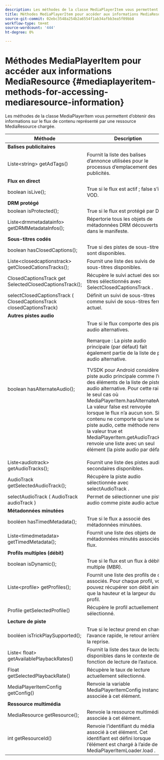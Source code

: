 ```yaml
---
description: Les méthodes de la classe MediaPlayerItem vous permettent d’obtenir des informations sur le flux de contenu représenté par une ressource MediaResource chargée.
title: Méthodes MediaPlayerItem pour accéder aux informations MediaResource
source-git-commit: 02ebc3548a254b2a6554f1ab34afbb3ea5f09bb8
workflow-type: tm+mt
source-wordcount: '444'
ht-degree: 0%

---
```


# Méthodes MediaPlayerItem pour accéder aux informations MediaResource {#mediaplayeritem-methods-for-accessing-mediaresource-information}

Les méthodes de la classe MediaPlayerItem vous permettent d’obtenir des informations sur le flux de contenu représenté par une ressource MediaResource chargée.

<table frame="all" colsep="1" rowsep="1" id="table_F6006A9167044AC087A6ECB20B8CCD5D"> 
 <thead> 
  <tr rowsep="1"> 
   <th colname="2" class="entry"> Méthode </th> 
   <th colname="3" class="entry"> Description </th> 
  </tr> 
 </thead>
 <tbody> 
  <tr rowsep="1"> 
   <td colname="2"> <b>Balises publicitaires</b> </td> 
   <td colname="3"> </td> 
  </tr> 
  <tr rowsep="1"> 
   <td colname="2"> <span class="codeph"> Liste&lt;string&gt; getAdTags() </span> </td> 
   <td colname="3"> Fournit la liste des balises d’annonce utilisées pour le processus d’emplacement des publicités. </td> 
  </tr> 
  <tr rowsep="1"> 
   <td colname="2"> <b>Flux en direct</b> </td> 
   <td colname="3"> </td> 
  </tr> 
  <tr rowsep="1"> 
   <td colname="2"> <span class="codeph"> boolean isLive(); </span> </td> 
   <td colname="3"> True si le flux est actif ; false s’il est VOD. </td> 
  </tr> 
  <tr rowsep="1"> 
   <td colname="2"> <b>DRM protégé</b> </td> 
   <td colname="3"> </td> 
  </tr> 
  <tr rowsep="1"> 
   <td colname="2"> <span class="codeph"> boolean isProtected(); </span> </td> 
   <td colname="3"> True si le flux est protégé par DRM. </td> 
  </tr> 
  <tr rowsep="1"> 
   <td colname="2"> <span class="codeph"> Liste&lt;drmmetadatainfo&gt; getDRMMetadataInfos(); </span> </td> 
   <td colname="3"> Répertorie tous les objets de métadonnées DRM découverts dans le manifeste. </td> 
  </tr> 
  <tr rowsep="1"> 
   <td colname="2"> <b>Sous-titres codés</b> </td> 
   <td colname="3"> </td> 
  </tr> 
  <tr rowsep="1"> 
   <td colname="2"> <span class="codeph"> boolean hasClosedCaptions(); </span> </td> 
   <td colname="3"> True si des pistes de sous-titres sont disponibles. </td> 
  </tr> 
  <tr rowsep="1"> 
   <td colname="2"> <span class="codeph"> Liste&lt;closedcaptionstrack&gt; getClosedCationsTracks(); </span> </td> 
   <td colname="3"> Fournit une liste des suivis de sous-titres disponibles. </td> 
  </tr> 
  <tr rowsep="1"> 
   <td colname="2"> <span class="codeph"> ClosedCaptionsTrack get SelectedClosedCaptionsTrack(); </span> </td> 
   <td colname="3"> Récupère le suivi actuel des sous-titres sélectionnés avec <span class="codeph"> SelectClosedCaptionsTrack </span>. </td> 
  </tr> 
  <tr rowsep="1"> 
   <td colname="2"> <span class="codeph"> selectClosedCaptionsTrack ( ClosedCaptionsTrack closedCaptionsTrack) </span> </td> 
   <td colname="3"> Définit un suivi de sous-titres comme suivi de sous-titres fermés actuel. </td> 
  </tr> 
  <tr rowsep="1"> 
   <td colname="2"> <b>Autres pistes audio</b> </td> 
   <td colname="3"> </td> 
  </tr> 
  <tr rowsep="1"> 
   <td colname="2"> <span class="codeph"> boolean hasAlternateAudio(); </span> </td> 
   <td colname="3"> True si le flux comporte des pistes audio alternatives. <p>Remarque : La piste audio principale (par défaut) fait également partie de la liste de piste audio alternative. </p> <p>TVSDK pour Android considère la piste audio principale comme l’un des éléments de la liste de piste audio alternative. Pour cette raison, le seul cas où <span class="codeph"> MediaPlayerItem.hasAlternateAudio </span> La valeur false est renvoyée lorsque le flux n’a aucun son. Si le contenu ne comporte qu’une seule piste audio, cette méthode renvoie la valeur true et <span class="codeph"> MediaPlayerItem.getAudioTracks </span> renvoie une liste avec un seul élément (la piste audio par défaut). </p> </td> 
  </tr> 
  <tr rowsep="1"> 
   <td colname="2"> <span class="codeph"> Liste&lt;audiotrack&gt; getAudioTracks(); </span> </td> 
   <td colname="3"> Fournit une liste des pistes audio secondaires disponibles. </td> 
  </tr> 
  <tr rowsep="1"> 
   <td colname="2"> <span class="codeph"> AudioTrack getSelectedAudioTrack(); </span> </td> 
   <td colname="3"> Récupère la piste audio sélectionnée avec <span class="codeph"> selectAudioTrack </span>. </td> 
  </tr> 
  <tr rowsep="1"> 
   <td colname="2"> <span class="codeph"> selectAudioTrack ( AudioTrack audioTrack ) </span> </td> 
   <td colname="3"> Permet de sélectionner une piste audio comme piste audio actuelle. </td> 
  </tr> 
  <tr rowsep="1"> 
   <td colname="2"> <b>Métadonnées minutées</b> </td> 
   <td colname="3"> </td> 
  </tr> 
  <tr rowsep="1"> 
   <td colname="2"> <span class="codeph"> booléen hasTimedMetadata(); </span> </td> 
   <td colname="3"> True si le flux a associé des métadonnées minutées. </td> 
  </tr> 
  <tr rowsep="1"> 
   <td colname="2"> <span class="codeph"> Liste&lt;timedmetadata&gt; getTimedMetadata(); </span> </td> 
   <td colname="3"> Fournit une liste des objets de métadonnées minutés associés au flux. </td> 
  </tr> 
  <tr rowsep="1"> 
   <td colname="2"> <b>Profils multiples (débit)</b> </td> 
   <td colname="3"> </td> 
  </tr> 
  <tr rowsep="1"> 
   <td colname="2"> <span class="codeph"> boolean isDynamic(); </span> </td> 
   <td colname="3"> True si le flux est un flux à débit multiple (MBR). </td> 
  </tr> 
  <tr rowsep="1"> 
   <td colname="2"> <span class="codeph"> Liste&lt;profile&gt; getProfiles(); </span> </td> 
   <td colname="3"> Fournit une liste des profils de débit associés. Pour chaque profil, vous pouvez récupérer son débit ainsi que la hauteur et la largeur du profil. </td> 
  </tr> 
  <tr rowsep="1"> 
   <td colname="2"> <span class="codeph"> Profile getSelectedProfile() </span> </td> 
   <td colname="3"> Récupère le profil actuellement sélectionné. </td> 
  </tr> 
  <tr rowsep="1"> 
   <td colname="2"> <b>Lecture de piste</b> </td> 
   <td colname="3"> </td> 
  </tr> 
  <tr rowsep="1"> 
   <td colname="2"> <span class="codeph"> booléen isTrickPlaySupported(); </span> </td> 
   <td colname="3"> True si le lecteur prend en charge l’avance rapide, le retour arrière et la reprise. </td> 
  </tr> 
  <tr rowsep="1"> 
   <td colname="2"> <span class="codeph"> Liste&lt; float&gt; getAvailablePlaybackRates() </span> </td> 
   <td colname="3"> Fournit la liste des taux de lecture disponibles dans le contexte de la fonction de lecture de l’astuce. </td> 
  </tr> 
  <tr rowsep="1"> 
   <td colname="2"> <span class="codeph"> Float getSelectedPlaybackRate() </span> </td> 
   <td colname="3"> Récupère le taux de lecture actuellement sélectionné. </td> 
  </tr> 
  <tr rowsep="1"> 
   <td colname="2"> <span class="codeph"> MediaPlayerItemConfig getConfig() </span> </td> 
   <td colname="3"> Renvoie la variable <span class="codeph"> MediaPlayerItemConfig </span> instance associée à cet élément. </td> 
  </tr> 
  <tr rowsep="1"> 
   <td colname="2"> <b>Ressource multimédia</b> </td> 
   <td colname="3"> </td> 
  </tr> 
  <tr rowsep="1"> 
   <td colname="2"> <span class="codeph"> MediaResource getResource(); </span> </td> 
   <td colname="3"> Renvoie la ressource multimédia associée à cet élément. </td> 
  </tr> 
  <tr rowsep="0"> 
   <td colname="2"> <span class="codeph"> int getResourceId() </span> </td> 
   <td colname="3"> Renvoie l’identifiant du média associé à cet élément. Cet identifiant est défini lorsque l’élément est chargé à l’aide de <span class="codeph"> MediaPlayerItemLoader.load </span>. </td> 
  </tr> 
 </tbody> 
</table>
